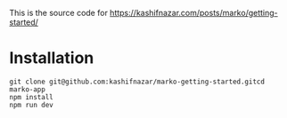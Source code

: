 
This is the source code for https://kashifnazar.com/posts/marko/getting-started/

# Installation

```
git clone git@github.com:kashifnazar/marko-getting-started.gitcd marko-app
npm install
npm run dev
```


